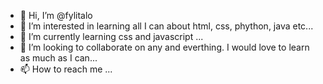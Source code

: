 - 👋 Hi, I’m @fylitalo
- 👀 I’m interested in learning all I can about html, css, phython, java etc...
- 🌱 I’m currently learning css and javascript ...
- 💞️ I’m looking to collaborate on any and everthing.  I would love to learn as much as I can...
- 📫 How to reach me ...

<!---
fylitalo/fylitalo is a ✨ special ✨ repository because its `README.md` (this file) appears on your GitHub profile.
You can click the Preview link to take a look at your changes.
--->
